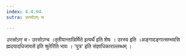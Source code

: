 ```yaml
---
index: 4.4.94
sutra: उरसोऽण् च

---
```

_उरसोऽण् च_ - उरसोऽण्च ।तृतीयान्तान्निर्मिते इत्यर्थे॑ इति शेषः । उरस्य इति ।अङ्गादङ्गात्सम्भवसि ह्मदयादधिजायसे॑ इति श्रुतेरिति भावः । 'पुत्र' इति संज्ञाधिकाराल्लब्धम् ।